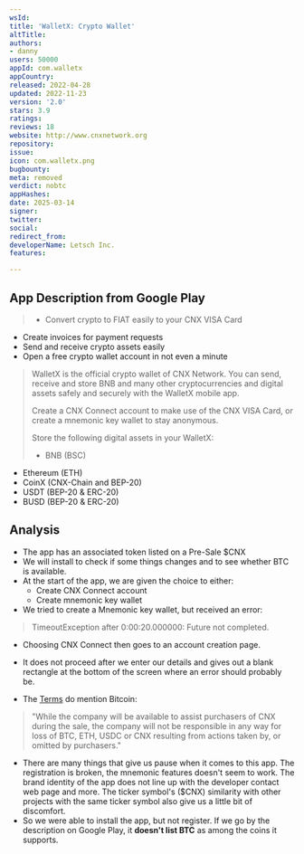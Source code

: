 ```yaml
---
wsId: 
title: 'WalletX: Crypto Wallet'
altTitle: 
authors:
- danny
users: 50000
appId: com.walletx
appCountry: 
released: 2022-04-28
updated: 2022-11-23
version: '2.0'
stars: 3.9
ratings: 
reviews: 18
website: http://www.cnxnetwork.org
repository: 
issue: 
icon: com.walletx.png
bugbounty: 
meta: removed
verdict: nobtc
appHashes: 
date: 2025-03-14
signer: 
twitter: 
social: 
redirect_from: 
developerName: Letsch Inc.
features: 

---
```


## App Description from Google Play 

> - Convert crypto to FIAT easily to your CNX VISA Card
- Create invoices for payment requests
- Send and receive crypto assets easily
- Open a free crypto wallet account in not even a minute
>
> WalletX is the official crypto wallet of CNX Network. You can send, receive and store BNB and many other cryptocurrencies and digital assets safely and securely with the WalletX mobile app.
>
> Create a CNX Connect account to make use of the CNX VISA Card, or create a mnemonic key wallet to stay anonymous.
>
> Store the following digital assets in your WalletX:
> - BNB (BSC)
- Ethereum (ETH)
- CoinX (CNX-Chain and BEP-20)
- USDT (BEP-20 & ERC-20)
- BUSD (BEP-20 & ERC-20)

## Analysis

- The app has an associated token listed on a Pre-Sale $CNX
- We will install to check if some things changes and to see whether BTC is available.
- At the start of the app, we are given the choice to either: 
  - Create CNX Connect account 
  - Create mnemonic key wallet 
- We tried to create a Mnemonic key wallet, but received an error: 

> TimeoutException after 0:00:20.000000: Future not completed.

- Choosing CNX Connect then goes to an account creation page.
- It does not proceed after we enter our details and gives out a blank rectangle at the bottom of the screen where an error should probably be.

- The [Terms](https://www.cnxnetwork.org/terms.html) do mention Bitcoin: 

> "While the company will be available to assist purchasers of CNX during the sale, the company will not be responsible in any way for loss of BTC, ETH, USDC or CNX resulting from actions taken by, or omitted by purchasers."

- There are many things that give us pause when it comes to this app. The registration is broken, the mnemonic features doesn't seem to work. The brand identity of the app does not line up with the developer contact web page and more. The ticker symbol's ($CNX) similarity with other projects with the same ticker symbol also give us a little bit of discomfort. 
- So we were able to install the app, but not register. If we go by the description on Google Play, it **doesn't list BTC** as among the coins it supports. 
